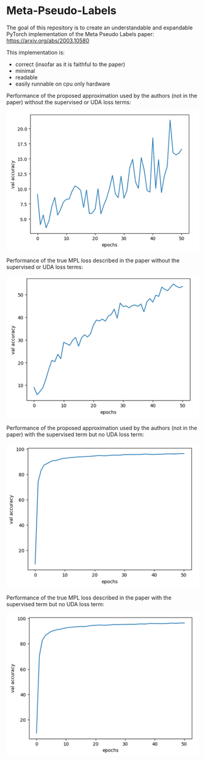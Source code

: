 # Meta-Pseudo-Labels

The goal of this repository is to create an understandable and expandable PyTorch implementation of the Meta Pseudo Labels paper: https://arxiv.org/abs/2003.10580

This implementation is:
- correct (insofar as it is faithful to the paper)
- minimal
- readable
- easily runnable on cpu only hardware

Performance of the proposed approximation used by the authors (not in the paper) without the supervised or UDA loss terms:

![Approximate MPL](approximate_MPL_no_Sup.PNG)


Performance of the true MPL loss described in the paper without the supervised or UDA loss terms:

![Approximate MPL](true_MPL_no_Sup.PNG)


Performance of the proposed approximation used by the authors (not in the paper) with the supervised term but no UDA loss term:

![Approximate MPL](approximate_MPL_Sup.PNG)


Performance of the true MPL loss described in the paper with the supervised term but no UDA loss term:

![Approximate MPL](true_MPL_Sup.PNG)